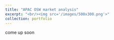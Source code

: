 ```yaml
---
title: "APAC OSW market analysis"
excerpt: "<br/><img src='/images/500x300.png'>"
collection: portfolio
---
```


come up soon
